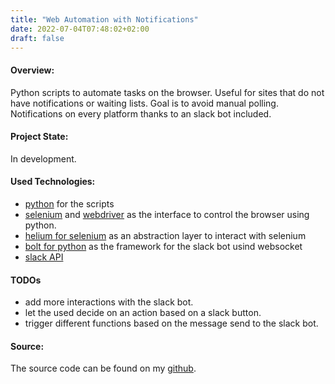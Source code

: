 ```yaml
---
title: "Web Automation with Notifications"
date: 2022-07-04T07:48:02+02:00
draft: false
---
```


#### Overview:
Python scripts to automate tasks on the browser. Useful for sites that do not have notifications or waiting lists. Goal is to avoid manual polling. Notifications on every platform thanks to an slack bot included.

#### Project State:
In development.

#### Used Technologies: 

* [python](https://www.python.org/) for the scripts
* [selenium](https://www.selenium.dev/) and [webdriver](https://www.selenium.dev/documentation/webdriver/) as the interface to control the browser using python.
* [helium for selenium](https://github.com/mherrmann/selenium-python-helium) as an abstraction layer to interact with selenium
* [bolt for python](https://api.slack.com/start/building/bolt-python) as the framework for the slack bot usind websocket
* [slack API](https://api.slack.com/)


#### TODOs

* add more interactions with the slack bot.
* let the used decide on an action based on a slack button.
* trigger different functions based on the message send to the slack bot.

#### Source: 
The source code can be found on my [github](https://github.com/Nzalo/webautomation-examples).